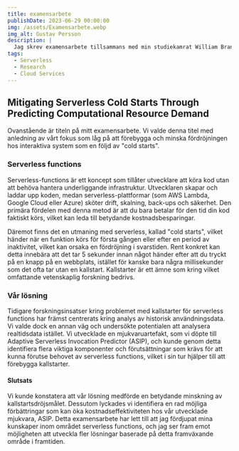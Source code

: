 ```yaml
---
title: examensarbete
publishDate: 2023-06-29 00:00:00
img: /assets/Examensarbete.webp
img_alt: Gustav Persson 
description: |
  Jag skrev examensarbete tillsammans med min studiekamrat William Branth. Vi utvecklade en innovativ lösning för att motverka cold start-fördröjningar i mjukvaror byggda med serverless functions.
tags:
  - Serverless
  - Research
  - Cloud Services
---
```


## Mitigating Serverless Cold Starts Through Predicting Computational Resource Demand

Ovanstående är titeln på mitt examensarbete. Vi valde denna titel med anledning av vårt fokus som låg på att förebygga och minska fördröjningen hos interaktiva system som en följd av "cold starts". 

### Serverless functions

Serverless-functions är ett koncept som tillåter utvecklare att köra kod utan att behöva hantera underliggande infrastruktur. Utvecklaren skapar och laddar upp koden, medan serverless-plattformar (som AWS Lambda, Google Cloud  eller Azure) sköter drift, skalning, back-ups och säkerhet. Den primära fördelen med denna metod är att du bara betalar för den tid din kod faktiskt körs, vilket kan leda till betydande kostnadsbesparingar. 

Däremot finns det en utmaning med serverless, kallad "cold starts", vilket händer när en funktion körs för första gången eller efter en period av inaktivitet, vilket kan orsaka en fördröjning i svarstiden. Rent konkret kan detta innebära att det tar 5 sekunder innan något händer efter att du tryckt på en knapp på en webbplats, istället för kanske bara några millisekunder som det ofta tar utan en kallstart. Kallstarter är ett ämne som kring vilket omfattande vetenskaplig forskning bedrivs.

### Vår lösning

Tidigare forskningsinsatser kring problemet med kallstarter för serverless functions har främst centrerats kring analys av historisk användningsdata. Vi valde dock en annan väg och undersökte potentialen att analysera realtidsdata istället. Vi utvecklade en mjukvaruartefakt, som vi döpte till Adaptive Serverless Invocation Predictor (ASIP), och kunde genom detta identifiera flera viktiga komponenter och förutsättningar som krävs för att kunna förutse behovet av serverless functions, vilket i sin tur hjälper till att förebygga kallstarter.

#### Slutsats

Vi kunde konstatera att vår lösning medförde en betydande minskning av kallstartsdröjsmålet. Dessutom lyckades vi identifiera en rad möjliga förbättringar som kan öka kostnadseffektiviteten hos vår utvecklade mjukvara, ASIP. Detta examensarbete har lett till att jag fördjupat mina kunskaper inom området serverless functions, och jag ser fram emot möjligheten att utveckla fler lösningar baserade på detta framväxande område i framtiden.
